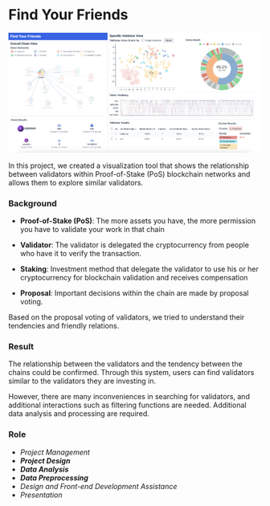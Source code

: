 # Find Your Friends
![image.png](image.png)


In this project, we created a visualization tool that shows the relationship between validators within Proof-of-Stake (PoS) blockchain networks and allows them to explore similar validators.


### Background
- **Proof-of-Stake (PoS)**: The more assets you have, the more permission you have to validate your work in that chain

- **Validator**: The validator is delegated the cryptocurrency from people who have it to verify the transaction.

- **Staking**: Investment method that delegate the validator to use his or her cryptocurrency for blockchain validation and receives compensation

- **Proposal**: Important decisions within the chain are made by proposal voting.

Based on the proposal voting of validators, we tried to understand their tendencies and friendly relations.


### Result
The relationship between the validators and the tendency between the chains could be confirmed. Through this system, users can find validators similar to the validators they are investing in.<br>

However, there are many inconveniences in searching for validators, and additional interactions such as filtering functions are needed. Additional data analysis and processing are required.


### Role
- *Project Management*
- ***Project Design***
- ***Data Analysis***
- ***Data Preprocessing***
- *Design and Front-end Development Assistance*
- *Presentation*

